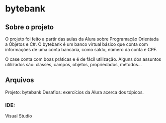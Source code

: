 # bytebank
## Sobre o projeto

O projeto foi feito a partir das aulas da Alura sobre Programação Orientada a Objetos e C#. O bytebank é um banco virtual básico que conta com informações de uma conta bancária, como saldo, número da conta e CPF.

O case conta com boas práticas e é de fácil utilização. Alguns dos assuntos utilizados são: classes, campos, objetos, propriedados, métodos... 
## Arquivos
Projeto: bytebank
Desafios: exercícios da Alura acerca dos tópicos. 

### IDE: 
Visual Studio 
